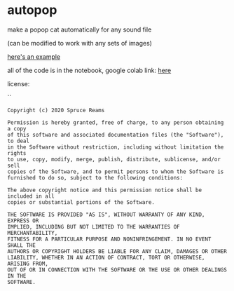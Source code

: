 # autopop

make a popop cat automatically for any sound file

(can be modified to work with any sets of images)



[here's an example](example1.mp4)

all of the code is in the notebook, google colab link: [here](https://colab.research.google.com/drive/1I3qkewr_9jCfuZ2UgwvoIg8CZNCO2FSY?usp=sharing) 





license:

``

```
Copyright (c) 2020 Spruce Reams

Permission is hereby granted, free of charge, to any person obtaining a copy
of this software and associated documentation files (the "Software"), to deal
in the Software without restriction, including without limitation the rights
to use, copy, modify, merge, publish, distribute, sublicense, and/or sell
copies of the Software, and to permit persons to whom the Software is
furnished to do so, subject to the following conditions:

The above copyright notice and this permission notice shall be included in all
copies or substantial portions of the Software.

THE SOFTWARE IS PROVIDED "AS IS", WITHOUT WARRANTY OF ANY KIND, EXPRESS OR
IMPLIED, INCLUDING BUT NOT LIMITED TO THE WARRANTIES OF MERCHANTABILITY,
FITNESS FOR A PARTICULAR PURPOSE AND NONINFRINGEMENT. IN NO EVENT SHALL THE
AUTHORS OR COPYRIGHT HOLDERS BE LIABLE FOR ANY CLAIM, DAMAGES OR OTHER
LIABILITY, WHETHER IN AN ACTION OF CONTRACT, TORT OR OTHERWISE, ARISING FROM,
OUT OF OR IN CONNECTION WITH THE SOFTWARE OR THE USE OR OTHER DEALINGS IN THE
SOFTWARE.
```